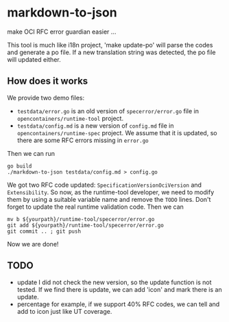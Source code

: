 # markdown-to-json
make OCI RFC error guardian easier ...

This tool is much like i18n project, 'make update-po'
will parse the codes and generate a po file.
If a new translation string was detected, the po file will updated either.

## How does it works
We provide two demo files:
- `testdata/error.go` is an old version of `specerror/error.go` file in `opencontainers/runtime-tool` project.
- `testdata/config.md` is a new version of `config.md` file in `opencontainers/runtime-spec` project.
   We assume that it is updated, so there are some RFC errors missing in `error.go`

Then we can run
```
go build
./markdown-to-json testdata/config.md > config.go
```

We got two RFC code updated: `SpecificationVersionOciVersion` and `Extensibility`.
So now, as the runtime-tool developer, we need to modify them by using a suitable variable name and remove the `TODO` lines.
Don't forget to update the real runtime validation code.
Then we can 
```
mv b ${yourpath}/runtime-tool/specerror/error.go
git add ${yourpath}/runtime-tool/specerror/error.go
git commit .. ; git push
```

Now we are done!

## TODO
- update
  I did not check the new version, so the update function is not tested.
  If we find there is update, we can add 'icon' and mark there is an update.
- percentage 
  for example, if we support 40% RFC codes, we can tell and add to icon just like UT coverage.
